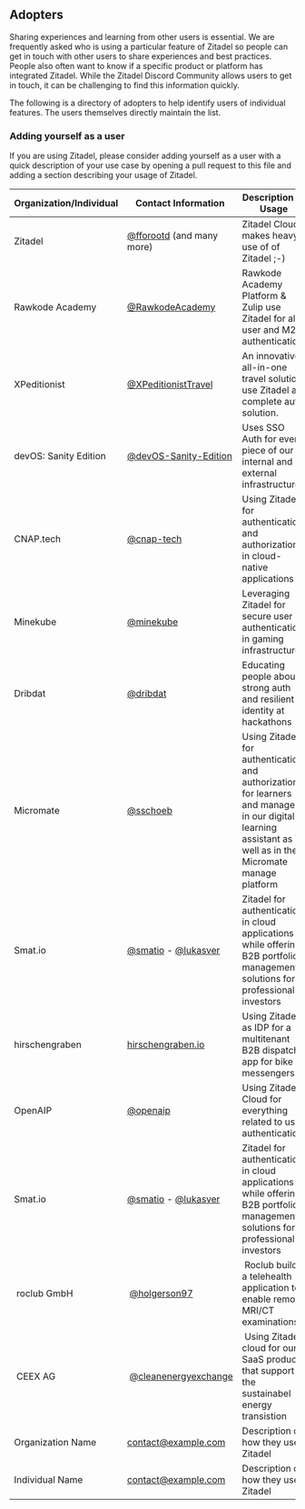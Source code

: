## Adopters

Sharing experiences and learning from other users is essential. We are frequently asked who is using a particular feature of Zitadel so people can get in touch with other users to share experiences and best practices. People also often want to know if a specific product or platform has integrated Zitadel. While the Zitadel Discord Community allows users to get in touch, it can be challenging to find this information quickly.

The following is a directory of adopters to help identify users of individual features. The users themselves directly maintain the list.

### Adding yourself as a user

If you are using Zitadel, please consider adding yourself as a user with a quick description of your use case by opening a pull request to this file and adding a section describing your usage of Zitadel.

| Organization/Individual | Contact Information                                                  | Description of Usage                            |
| ----------------------- | -------------------------------------------------------------------- | ----------------------------------------------- |
| Zitadel                 | [@fforootd](https://github.com/fforootd) (and many more)             | Zitadel Cloud makes heavy use of of Zitadel ;-) |
| Rawkode Academy         | [@RawkodeAcademy](https://github.com/RawkodeAcademy)                 | Rawkode Academy Platform & Zulip use Zitadel for all user and M2M authentication |
| XPeditionist            | [@XPeditionistTravel](https://github.com/XPeditionistTravel)         | An innovative all-in-one travel solution use Zitadel as complete auth solution. |
| devOS: Sanity Edition   | [@devOS-Sanity-Edition](https://github.com/devOS-Sanity-Edition)     | Uses SSO Auth for every piece of our internal and external infrastructure |
| CNAP.tech               | [@cnap-tech](https://github.com/cnap-tech)                           | Using Zitadel for authentication and authorization in cloud-native applications |
| Minekube                | [@minekube](https://github.com/minekube)                             | Leveraging Zitadel for secure user authentication in gaming infrastructure |
| Dribdat                 | [@dribdat](https://github.com/dribdat)                               | Educating people about strong auth and resilient identity at hackathons |
| Micromate               | [@sschoeb](https://github.com/sschoeb)                             | Using Zitadel for authentication and authorization for learners and managers in our digital learning assistant as well as in the Micromate manage platform |
| Smat.io                 | [@smatio](https://github.com/smatio) - [@lukasver](https://github.com/lukasver) | Zitadel for authentication in cloud applications while offering B2B portfolio management solutions for professional investors |
|hirschengraben           | [hirschengraben.io](hirschengraben.io)                               | Using Zitadel as IDP for a multitenant B2B dispatch app for bike messengers |
| OpenAIP                 | [@openaip](https://github.com/openAIP)                               | Using Zitadel Cloud for everything related to user authentication. |
| Smat.io                 | [@smatio](https://github.com/smatio) - [@lukasver](https://github.com/lukasver) | Zitadel for authentication in cloud applications while offering B2B portfolio management solutions for professional investors |
| roclub GmbH             | [@holgerson97](https://github.com/holgerson97)                        | Roclub builds a telehealth application to enable remote MRI/CT examinations. |
| CEEX AG                 | [@cleanenergyexchange](https://github.com/cleanenergyexchange)        | Using Zitadel cloud for our SaaS products that support the sustainabel energy transistion |
| Organization Name       | contact@example.com                                      | Description of how they use Zitadel             |
| Individual Name         | contact@example.com                                      | Description of how they use Zitadel             |

